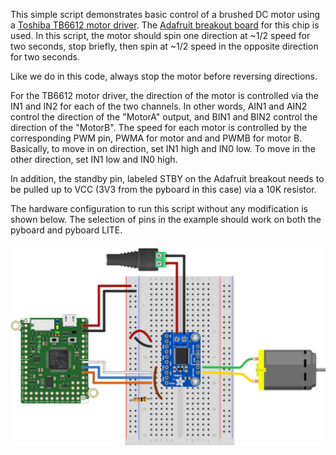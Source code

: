 This simple script demonstrates basic control of a brushed DC motor using a [Toshiba TB6612 motor driver](https://cdn-shop.adafruit.com/datasheets/TB6612FNG_datasheet_en_20121101.pdf). The [Adafruit breakout board](https://www.adafruit.com/product/2448) for this chip is used. In this script, the motor should spin one direction at ~1/2 speed for two seconds, stop briefly, then spin at ~1/2 speed in the opposite direction for two seconds.

Like we do in this code, always stop the motor before reversing directions.

For the TB6612 motor driver, the direction of the motor is controlled via the IN1 and IN2 for each of the two channels. In other words, AIN1 and AIN2 control the direction of the "MotorA" output, and BIN1 and BIN2 control the direction of the "MotorB". The speed for each motor is controlled by the corresponding PWM pin, PWMA for motor and and PWMB for motor B. Basically, to move in on direction, set IN1 high and IN0 low. To move in the other direction, set IN1 low and IN0 high. 

In addition, the standby pin, labeled STBY on the Adafruit breakout needs to be pulled up to VCC (3V3 from the pyboard in this case) via a 10K resistor.

The hardware configuration to run this script without any modification is shown below. The selection of pins in the example should work on both the pyboard and pyboard LITE.

![Single DC Motor Hardware Setup](pyboard_breadboard_TB6612_DCmotor.png)